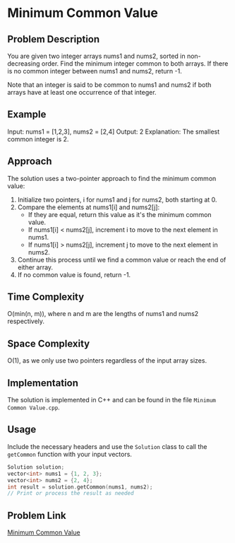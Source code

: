 # Minimum Common Value

## Problem Description

You are given two integer arrays nums1 and nums2, sorted in non-decreasing order. Find the minimum integer common to both arrays. If there is no common integer between nums1 and nums2, return -1.

Note that an integer is said to be common to nums1 and nums2 if both arrays have at least one occurrence of that integer.

## Example

Input: nums1 = [1,2,3], nums2 = [2,4]
Output: 2
Explanation: The smallest common integer is 2.

## Approach

The solution uses a two-pointer approach to find the minimum common value:

1. Initialize two pointers, i for nums1 and j for nums2, both starting at 0.
2. Compare the elements at nums1[i] and nums2[j]:
   - If they are equal, return this value as it's the minimum common value.
   - If nums1[i] < nums2[j], increment i to move to the next element in nums1.
   - If nums1[i] > nums2[j], increment j to move to the next element in nums2.
3. Continue this process until we find a common value or reach the end of either array.
4. If no common value is found, return -1.

## Time Complexity

O(min(n, m)), where n and m are the lengths of nums1 and nums2 respectively.

## Space Complexity

O(1), as we only use two pointers regardless of the input array sizes.

## Implementation

The solution is implemented in C++ and can be found in the file `Minimum Common Value.cpp`.

## Usage

Include the necessary headers and use the `Solution` class to call the `getCommon` function with your input vectors.

```cpp
Solution solution;
vector<int> nums1 = {1, 2, 3};
vector<int> nums2 = {2, 4};
int result = solution.getCommon(nums1, nums2);
// Print or process the result as needed
```

## Problem Link
[Minimum Common Value](https://leetcode.com/problems/minimum-common-value/description/?envType=problem-list-v2&envId=two-pointers&difficulty=EASY&status=TO_DO%2CSOLVED)